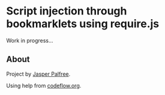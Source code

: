 # Script injection through bookmarklets using require.js

Work in progress...

## About ##

Project by [Jasper Palfree][credit].

Using help from [codeflow.org][codeflow].

[credit]:https://wellcaffeinated.net
[codeflow]:http://codeflow.org/entries/2010/aug/28/integration-by-example-euler-vs-verlet-vs-runge-kutta/
